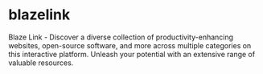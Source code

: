# blazelink
Blaze Link - Discover a diverse collection of productivity-enhancing websites, open-source software, and more across multiple categories on this interactive platform. Unleash your potential with an extensive range of valuable resources.
